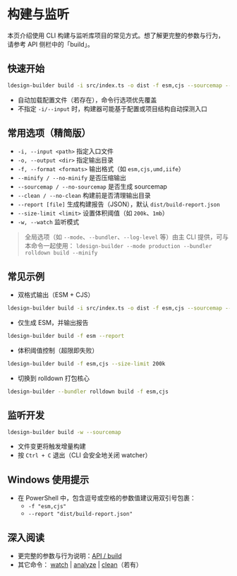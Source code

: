 # 构建与监听

本页介绍使用 CLI 构建与监听库项目的常见方式。想了解更完整的参数与行为，请参考 API 侧栏中的「build」。

## 快速开始

```bash
ldesign-builder build -i src/index.ts -o dist -f esm,cjs --sourcemap --minify
```

- 自动加载配置文件（若存在），命令行选项优先覆盖
- 不指定 `-i/--input` 时，构建器可能基于配置或项目结构自动探测入口

## 常用选项（精简版）

- `-i, --input <path>` 指定入口文件
- `-o, --output <dir>` 指定输出目录
- `-f, --format <formats>` 输出格式（如 `esm,cjs,umd,iife`）
- `--minify / --no-minify` 是否压缩输出
- `--sourcemap / --no-sourcemap` 是否生成 sourcemap
- `--clean / --no-clean` 构建前是否清理输出目录
- `--report [file]` 生成构建报告（JSON），默认 `dist/build-report.json`
- `--size-limit <limit>` 设置体积阈值（如 `200k`、`1mb`）
- `-w, --watch` 监听模式

> 全局选项（如 `--mode`、`--bundler`、`--log-level` 等）由主 CLI 提供，可与本命令一起使用：
> `ldesign-builder --mode production --bundler rolldown build --minify`

## 常见示例

- 双格式输出（ESM + CJS）

```bash
ldesign-builder build -i src/index.ts -o dist -f esm,cjs --sourcemap --minify
```

- 仅生成 ESM，并输出报告

```bash
ldesign-builder build -f esm --report
```

- 体积阈值控制（超限即失败）

```bash
ldesign-builder build -f esm,cjs --size-limit 200k
```

- 切换到 rolldown 打包核心

```bash
ldesign-builder --bundler rolldown build -f esm,cjs
```

## 监听开发

```bash
ldesign-builder build -w --sourcemap
```

- 文件变更将触发增量构建
- 按 `Ctrl + C` 退出（CLI 会安全地关闭 watcher）

## Windows 使用提示

- 在 PowerShell 中，包含逗号或空格的参数值建议用双引号包裹：
  - `-f "esm,cjs"`
  - `--report "dist/build-report.json"`

## 深入阅读

- 更完整的参数与行为说明：[API / build](/api/build)
- 其它命令： [watch](/api/watch) | [analyze](/api/analyze) | [clean](/api/clean)（若有）
